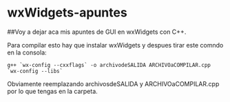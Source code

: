 # wxWidgets-apuntes

##Voy a dejar aca mis apuntes de GUI en wxWidgets con C++.


Para compilar esto hay que instalar wxWidgets y despues tirar este comndo en la consola:
~~~
g++ `wx-config --cxxflags` -o archivodeSALIDA ARCHIVOaCOMPILAR.cpp `wx-config --libs`
~~~ 
Obviamente reemplazando archivosdeSALIDA y ARCHIVOaCOMPILAR.cpp por lo que tengas en la carpeta.
